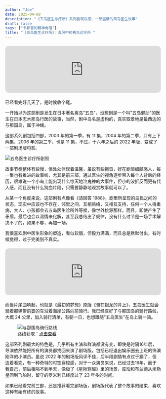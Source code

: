```yaml
---
author: "Joe"
date: 2025-04-08
description: "《五岛医生诊疗所》系列剧观后感，一部温情的离岛医生故事"
draft: false
tags: ["书影音的精神角落"]
title: "《五岛医生诊疗所》：海风中的离岛诊疗所 "
---
```


<div style="margin: 20px 0">
<iframe style="border-radius:12px" src="https://open.spotify.com/embed/album/4P4mHnIg0zLw8aIrJt2Vq1?utm_source=generator" width="100%" height="152" frameBorder="0" allowfullscreen="" allow="autoplay; clipboard-write; encrypted-media; fullscreen; picture-in-picture" loading="lazy"></iframe>
</div>

已经看完好几天了，是时候收个尾。

一开始以为这部剧是发生在日本著名离岛"五岛"，没想到是一个叫"五岛健助"的医生在日本志木那岛行医的故事，当然，剧中岛名是虚构的，真实取景地是最西边的与那国岛，属于冲绳。

这部系列剧包括四部，2003 年的第一季，有 11 集，2004 年的第二季，只有上下两集，2006 年的第三季，也是 11 集，不过，十六年之后的 2022 年版，变成了一部剧场版电影。

![五岛医生诊疗所剧照](/images/posts/goto-sensei-clinic-review/goto-sensei-poster.webp)

故事节奏整体有些慢，但处处体现着温馨，虽说有些拖沓，好在剧情细腻感人，每一集也有推进的故事线，尤其是前三部，通过医生的视角逐步带入每个人背后的经历，很难说一个小岛上能出现什么惊天地泣鬼神的大事件，但小的波折反而更有代入感，而且没有什么狗血片段，只需要静静地观赏故事就可以了。

从某一个角度来说，这部剧有点像看《请回答 1988》，剧里所呈现的岛民之间的状态，现实中应该也不存在，邻里之间，互相熟络，又相互支持，任何一个人得重病，大人、小孩都会去五岛医生诊所外等候，像世外桃源那样。而且，即使产生了矛盾，最后也会以温情来化解，甚至我总结出了规律，没有什么过节是一场手术解决不了的，如果不够，再加一场。

我很喜欢剧中医生形象的塑造，看似软弱，但毅力满满，而且总是默默付出，有时候觉得，过于完美到不真实。

<div style="margin: 20px 0">
<iframe style="border-radius:12px" src="https://open.spotify.com/embed/track/3yfFvKtiFnTiQhqfucj1Ay?utm_source=generator" width="100%" height="152" frameBorder="0" allowfullscreen="" allow="autoplay; clipboard-write; encrypted-media; fullscreen; picture-in-picture" loading="lazy"></iframe>
</div>

而当片尾曲响起，也就是《最初的梦想》原版《骑在银龙的背上》，五岛医生就会骑着那辆带前篓的车沿着海岸公路向前骑行。我已经查好了与那国岛的骑行路线，大概 24 公里，加入骑行清单，有朝一日，也想跟随"五岛医生"在岛上骑一骑。

<figure>
<img src="/images/posts/goto-sensei-clinic-review/yonaguni-cycling-route.webp" alt="与那国岛骑行路线">
<figcaption>路线获取：<a href="https://strava.app.link/9vqtzSyioSb" target="_blank">点击查看</a></figcaption>
</figure>

这部系列剧最大的特色是，几乎所有主演和群演都没有变，即使是时隔16年后，导演依然能把所有的演员都找回来演了剧场版，包括已经退出娱乐圈去上班的饰演刚洋的小演员。虽说 2022 年的剧场版风评不佳，后半段剧情有点过于癫了，但连着看完，有一种奇特的时空穿梭感，对于一众演员来说，已经过去16年，而于我自己，前后相隔不到半天，像极了《星际穿越》里的场景，库珀和布兰德从米勒星回到飞船时，留守的罗米利已经度过了 23 年多的时间。

如果已经看完前三部，还是推荐看完剧场版，剧场版代表了整个故事的结束，喜欢这种有始有终的故事。 